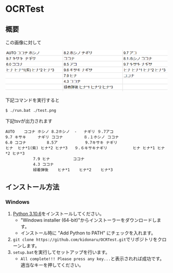 # OCRTest

## 概要

この画像に対して

![input](test.png)

下記コマンドを実行すると

```bash
$ ./run.bat ./test.png
```

下記tsvが出力されます

```tsv
AUTO	ココナ	ホシノ	8.2ホシノ	-	ナギリ	９.7アコ
9.7 キサキ		ナギリ	ココナ			８.１ホシノ ココナ
6.0 ココナ			8.5ア			9.7キサキ ナギリ
ヒナ	ヒナ*1(紫)	ヒナ*2 ヒナ*3	９.６キサキナギリ			ヒナ ヒナ*1 ヒナ*2 ヒナ*3
			7.9 ヒナ			ココナ
			4.3 ココナ			
			緑着弾後	ヒナ*1	ヒナ*2	ヒナ*3
```

## インストール方法


### Windows

1. [Python 3.10.6](https://www.python.org/downloads/release/python-3106/)をインストールしてください。
   - "Windows installer (64-bit)"からインストーラーをダウンロードします。
   - インストール時に "Add Python to PATH" にチェックを入れます。
2. `git clone https://github.com/kidonaru/OCRTest.git`でリポジトリをクローンします。
3. `setup.bat`を実行してセットアップを行います。
   - `All complete!!! Please press any key...`と表示されれば成功です。適当なキーを押してください。

